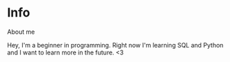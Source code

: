 # Info
About me

Hey, I'm a beginner in programming.
Right now I'm learning SQL and Python and I want to learn more in the future.
<3
